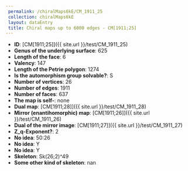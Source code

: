 ```yaml
--- 
 permalink: /chiralMaps6kE/CM_1911_25 
 collection: chiralMaps6kE
 layout: dataEntry
 title: Chiral maps up to 6000 edges - CM[1911;25]
---
```


- **ID**: [CM[1911;25]]({{ site.url }}/test/CM_1911_25)
- **Genus of the underlying surface**: 625
- **Length of the face**: 6
- **Valency**: 147
- **Length of the Petrie polygon**: 1274
- **Is the automorphism group solvable?**: S
- **Number of vertices**: 26
- **Number of edges**: 1911
- **Number of faces**: 637
- **The map is self-**: none
- **Dual map**: [CM[1911;28]]({{ site.url }}/test/CM_1911_28)
- **Mirror (enantihomorphic) map**: [CM[1911;26]]({{ site.url }}/test/CM_1911_26)
- **Dual of the mirror image**: [CM[1911;27]]({{ site.url }}/test/CM_1911_27)
- **Z_q-Exponent?**: 2
- **No idea**:  50:26
- **No idea**: Y
- **No idea**: Y
- **Skeleton**: Sk(26;2)^49
- **Some other kind of skeleton**: nan
